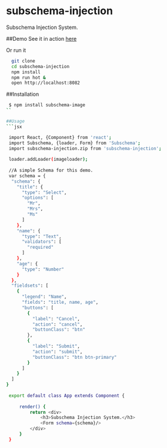 subschema-injection
===
Subschema Injection System.

##Demo
See it in action [here]()

Or run it 

```sh
  git clone 
  cd subschema-injection
  npm install
  npm run hot &
  open http://localhost:8082
```

##Installation
```sh
 $ npm install subschema-image
``

##Usage
```jsx

 import React, {Component} from 'react';
 import Subschema, {loader, Form} from 'Subschema';
 import subschema-injection.zip from 'subschema-injection';
 
 loader.addLoader(imageloader);
 
 //A simple Schema for this demo.
 var schema = {
  "schema": {
    "title": {
      "type": "Select",
      "options": [
        "Mr",
        "Mrs",
        "Ms"
      ]
    },
    "name": {
      "type": "Text",
      "validators": [
        "required"
      ]
    },
    "age": {
      "type": "Number"
    }
  },
  "fieldsets": [
    {
      "legend": "Name",
      "fields": "title, name, age",
      "buttons": [
        {
          "label": "Cancel",
          "action": "cancel",
          "buttonClass": "btn"
        },
        {
          "label": "Submit",
          "action": "submit",
          "buttonClass": "btn btn-primary"
        }
      ]
    }
  ]
}
 
 export default class App extends Component {
 
     render() {
         return <div>
             <h3>Subschema Injection System.</h3>
             <Form schema={schema}/>
         </div>
     }
 }


  
```